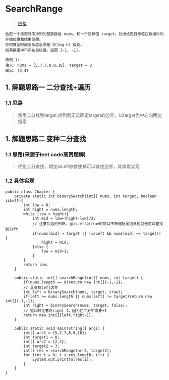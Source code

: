 # SearchRange
> [链接](https://leetcode-cn.com/problems/find-first-and-last-position-of-element-in-sorted-array/)
```
给定一个按照升序排列的整数数组 nums，和一个目标值 target。找出给定目标值在数组中的开始位置和结束位置。
你的算法时间复杂度必须是 O(log n) 级别。
如果数组中不存在目标值，返回 [-1, -1]。

示例 1:
输入: nums = [5,7,7,8,8,10], target = 8
输出: [3,4]
```
## 1. 解题思路一 二分查找+遍历
### 1.1 思路
> 使用二分找到target,找到后无法确定target的边界，以target为中心向两边搜索
## 1. 解题思路二 变种二分查找
### 1.1 思路(来源于leet code高赞题解)
> 优化二分查找，增加isLeft参数使其可以查找边界，具体看实现
### 1.2 具体实现
```
public class Chapter {
    private static int binarySearch(int[] nums, int target, boolean isLeft){
        int low = 0;
        int hight = nums.length;
        while (low < hight){
            int mid = low+(hight-low)/2;
            // 注意后边的判断，当isLeft为true时可以不断缩短尾边界也就是可以查找到left
            if(nums[mid] > target || (isLeft && nums[mid] == target)) {
                hight = mid;
            }else {
                low = mid+1;
            }
        }
        return low;
    }

    public static int[] searchRange(int[] nums, int target) {
        if(nums.length == 0)return new int[]{-1,-1};
        // 县查找left边界
        int left = binarySearch(nums, target, true);
        if(left >= nums.length || nums[left] != target)return new int[]{-1,-1};
        int right = binarySearch(nums, target, false);
        // 返回时注意将right-1，因为在二分中需要+1
        return new int[]{left,right-1};
    }

    public static void main(String[] args) {
        int[] arr1 = {5,7,7,8,8,10};
        int target1 = 8;
        int[] arr2 = {2,2};
        int target2 = 3;
        int[] res = searchRange(arr2, target2);
        for (int i = 0; i < res.length; i++) {
            System.out.println(res[i]);
        }
    }
}
```